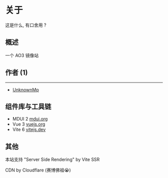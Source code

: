 # 关于

这是什么, 有口舍用 ?

概述
---
一个 AO3 镜像站

## 作者 (1)
---
- [UnknownMp](https://www.unknownmp.top)  
  <mdui-avatar src="https://cdn.unknownmp.top/website/logo.jpg"></mdui-avatar>
  

组件库与工具链
---
- MDUI 2 [mdui.org](https://mdui.org)
- Vue 3 [vuejs.org](https://vuejs.org)
- Vite 6 [vitejs.dev](https://vitejs.dev)

其他
---
本站支持 "Server Side Rendering" by Vite SSR

CDN by Cloudflare (赛博佛祖😭)
